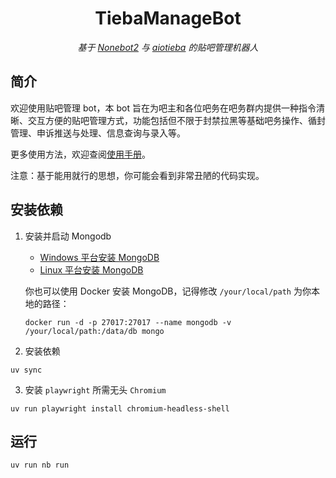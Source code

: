 <div align="center">

# TiebaManageBot

_基于 [Nonebot2](https://github.com/nonebot/nonebot2) 与 [aiotieba](https://github.com/lumina37/aiotieba) 的贴吧管理机器人_

</div>

## 简介

欢迎使用贴吧管理 bot，本 bot 旨在为吧主和各位吧务在吧务群内提供一种指令清晰、交互方便的贴吧管理方式，功能包括但不限于封禁拉黑等基础吧务操作、循封管理、申诉推送与处理、信息查询与录入等。

更多使用方法，欢迎查阅[使用手册](./docs/使用手册.md)。

注意：基于能用就行的思想，你可能会看到非常丑陋的代码实现。

## 安装依赖

1. 安装并启动 Mongodb

    - [Windows 平台安装 MongoDB](https://www.runoob.com/mongodb/mongodb-window-install.html)
    - [Linux 平台安装 MongoDB](https://www.runoob.com/mongodb/mongodb-linux-install.html)

    你也可以使用 Docker 安装 MongoDB，记得修改 `/your/local/path` 为你本地的路径：

    ```shell
    docker run -d -p 27017:27017 --name mongodb -v /your/local/path:/data/db mongo
    ```

2. 安装依赖

```shell
uv sync
```

3. 安装 `playwright` 所需无头 `Chromium`

```shell
uv run playwright install chromium-headless-shell
```

## 运行

```shell
uv run nb run
```
